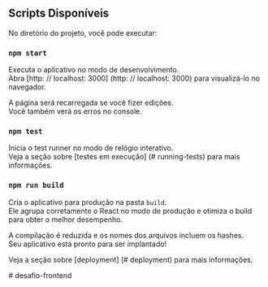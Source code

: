 ## Scripts Disponíveis

No diretório do projeto, você pode executar:

### `npm start`

Executa o aplicativo no modo de desenvolvimento. <br>
Abra [http: // localhost: 3000] (http: // localhost: 3000) para visualizá-lo no navegador.

A página será recarregada se você fizer edições. <br>
Você também verá os erros no console.

### `npm test`

Inicia o test runner no modo de relógio interativo. <br>
Veja a seção sobre [testes em execução] (# running-tests) para mais informações.

### `npm run build`

Cria o aplicativo para produção na pasta `build`. <br>
Ele agrupa corretamente o React no modo de produção e otimiza o build para obter o melhor desempenho.

A compilação é reduzida e os nomes dos arquivos incluem os hashes. <br>
Seu aplicativo está pronto para ser implantado!

Veja a seção sobre [deployment] (# deployment) para mais informações.





#   d e s a f i o - f r o n t e n d  
 